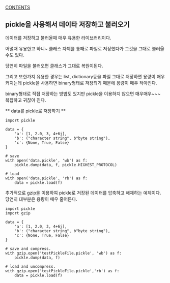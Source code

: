 [CONTENTS](README.md)
## pickle을 사용해서 데이타 저장하고 불러오기
데이터를 저장하고 불러올때 매우 유용한 라이브러리이다.

어떨때 유용한고 하니~ 클래스 자체를 통째로 파일로 저장했다가 그것을 그대로 불러올수도 있다.

당연히 파일을 불러오면 클래스가 그대로 복원이된다. 

그리고 또한가지 유용한 경우는 list, dictionary등을 파일 그대로 저장하면 용량이 매우 커지는데 pickle을 사용하면 binary형태로 저장되기 때문에 용량이 매우 작아진다.

binary형태로 직접 저장하는 방법도 있지만 pickle을 이용하지 않으면 매우매우~~~  복잡하고 귀찮아 진다.

** data를 pickle로 저장하기 **

```
import pickle

data = {
    'a': [1, 2.0, 3, 4+6j],
    'b': ("character string", b"byte string"),
    'c': {None, True, False}
}

# save
with open('data.pickle', 'wb') as f:
    pickle.dump(data, f, pickle.HIGHEST_PROTOCOL)
    
# load
with open('data.pickle', 'rb') as f:
    data = pickle.load(f)
```

추가적으로 gzip을 이용하여 pickle로 저장된 데이터를 압축하고 해제하는 예제이다. 당연히 대부분은 용량이 매우 줄어든다.

```
import pickle
import gzip

data = {
    'a': [1, 2.0, 3, 4+6j],
    'b': ("character string", b"byte string"),
    'c': {None, True, False}
}

# save and compress.
with gzip.open('testPickleFile.pickle', 'wb') as f:
    pickle.dump(data, f)

# load and uncompress.
with gzip.open('testPickleFile.pickle','rb') as f:
    data = pickle.load(f)
```